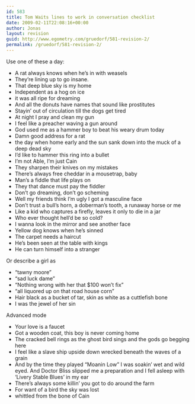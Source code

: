 ```yaml
---
id: 583
title: Tom Waits lines to work in conversation checklist
date: 2009-02-11T22:08:16+00:00
author: Jonas
layout: revision
guid: http://www.egometry.com/gruedorf/581-revision-2/
permalink: /gruedorf/581-revision-2/
---
```

Use one of these a day:

  * A rat always knows when he&#8217;s in with weasels
  * They&#8217;re lining up to go insane.
  * That deep blue sky is my home
  * Independent as a hog on ice
  * it was all ripe for dreaming
  * And all the donuts have names that sound like prostitutes
  * Stayin&#8217; out of circulation till the dogs get tired
  * At night I pray and clean my gun
  * I feel like a preacher waving a gun around
  * God used me as a hammer boy to beat his weary drum today
  * Damn good address for a rat
  * the day when home early and the sun sank down into the muck of a deep dead sky
  * I&#8217;d like to hammer this ring into a bullet
  * I&#8217;m not Able, I&#8217;m just Cain
  * They sharpen their knives on my mistakes
  * There&#8217;s always free cheddar in a mousetrap, baby
  * Man&#8217;s a fiddle that life plays on
  * They that dance must pay the fiddler
  * Don&#8217;t go dreaming, don&#8217;t go scheming
  * Well my friends think I&#8217;m ugly I got a masculine face
  * Don&#8217;t trust a bull&#8217;s horn, a doberman&#8217;s tooth, a runaway horse or me
  * Like a kid who captures a firefly, leaves it only to die in a jar
  * Who ever thought hell&#8217;d be so cold?
  * I wanna look in the mirror and see another face
  * Yellow dog knows when he&#8217;s sinned
  * The carpet needs a haircut
  * He&#8217;s been seen at the table with kings
  * He can turn himself into a stranger

Or describe a girl as

  * &#8220;tawny moore&#8221;
  * &#8220;sad luck dame&#8221;
  * &#8220;Nothing wrong with her that $100 won&#8217;t fix&#8221;
  * &#8220;all liquored up on that road house corn&#8221;
  * Hair black as a bucket of tar, skin as white as a cuttlefish bone
  * I was the jewel of her sin

Advanced mode

  * Your love is a faucet
  * Got a wooden coat, this boy is never coming home
  * The cracked bell rings as the ghost bird sings and the gods go begging here
  * I feel like a slave ship upside down wrecked beneath the waves of a grain
  * And by the time they played &#8220;Moanin Low&#8221; I was soakin&#8217; wet and wild eyed. And Doctor Bliss slipped me a preparation and I fell asleep with &#8216;Livery Stable Blues&#8217; in my ear
  * There&#8217;s always some killin&#8217; you got to do around the farm
  * For want of a bird the sky was lost
  * whittled from the bone of Cain
